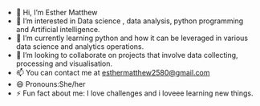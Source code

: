 - 👋 Hi, I’m Esther Matthew 
- 👀 I’m interested in Data science , data analysis, python programming and Artificial intelligence.
- 🌱 I’m currently learning python and how it can be leveraged in various data science and analytics operations.
- 💞️ I’m looking to collaborate on projects that involve data collecting, processing and visualisation.
- 📫 You can contact me at esthermatthew2580@gmail.com
- 😄 Pronouns:She/her
- ⚡ Fun fact about me: I love challenges and i loveee learning new things.

<!---
Queeenest147/Queeenest147 is a ✨ special ✨ repository because its `README.md` (this file) appears on your GitHub profile.
You can click the Preview link to take a look at your changes.
--->

